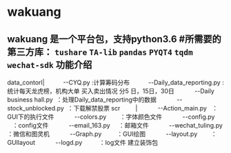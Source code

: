 wakuang
=======
wakuang 是一个平台包，支持python3.6
#所需要的第三方库：
`tushare`
`TA-lib`
`pandas`
`PYQT4`
`tqdm`
`wechat-sdk`
功能介绍
--------
data_contorl|
            --CYQ.py :计算筹码分布
            --Daily_data_reporting.py :统计每天龙虎榜，机构大单 买入卖出情况 分5 日，15日，30日
            --Daily business hall.py  ：处理Daily_data_reporting中的数据
            --stock_unblocked.py  ：下载解禁股票
scr         |
            --Action_main.py   ：GUI下的执行文件
            --colors.py        ：字体颜色文件
            --config.py        ：config文件
            --email_163.py     ：邮箱文件
            --wechat_tuling.py ：微信和图灵机
            --Graph.py         ：GUI绘图
            --layout.py        ：GUIlayout
            --logd.py          ：log文件 建立装饰包
            

